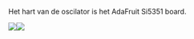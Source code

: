 Het hart van de oscilator is het AdaFruit Si5351 board.
<p><img src="https://github.com/costonisp/DEC-meetzender-test/blob/master/documentation/Si5351+interface/ada5351.jpg"></a><img src="https://github.com/costonisp/DEC-meetzender-test/blob/master/documentation/Si5351+interface/AdaSi5351SchTN.jpg"></p> 
